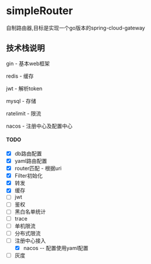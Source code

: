 # simpleRouter
自制路由器,目标是实现一个go版本的spring-cloud-gateway



## 技术栈说明

gin - 基本web框架

redis - 缓存

jwt - 解析token

mysql - 存储

ratelimit - 限流

nacos - 注册中心及配置中心



#### TODO

- [x] db路由配置
- [x] yaml路由配置
- [x] router匹配 - 根据uri
- [x] Filter初始化
- [x] 转发
- [x] 缓存
- [ ] jwt
- [ ] 鉴权
- [ ] 黑白名单统计
- [ ] trace
- [ ] 单机限流
- [ ] 分布式限流
- [ ] 注册中心接入
  - [x] nacos  -- 配置使用yaml配置
- [ ] 灰度

